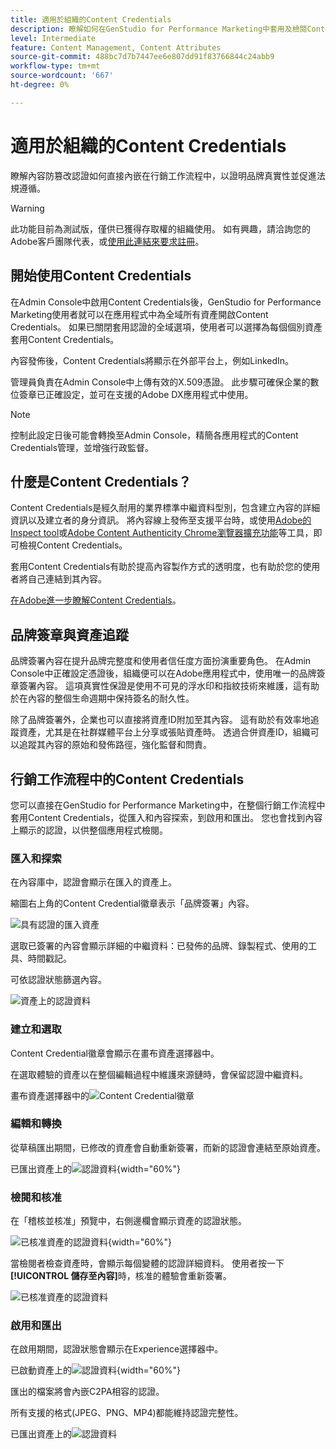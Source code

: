 ```yaml
---
title: 適用於組織的Content Credentials
description: 瞭解如何在GenStudio for Performance Marketing中套用及檢閱Content Credentials。
level: Intermediate
feature: Content Management, Content Attributes
source-git-commit: 488bc7d7b7447ee6e807dd91f83766844c24abb9
workflow-type: tm+mt
source-wordcount: '667'
ht-degree: 0%

---
```


# 適用於組織的Content Credentials

瞭解內容防篡改認證如何直接內嵌在行銷工作流程中，以證明品牌真實性並促進法規遵循。

>[!WARNING]
>
> 此功能目前為測試版，僅供已獲得存取權的組織使用。 如有興趣，請洽詢您的Adobe客戶團隊代表，或[使用此連結來要求註冊](https://www.feedbackprogram.adobe.com/c/a/5aWPEOthrDv22Mf9CyekOy?source=qr)。


## 開始使用Content Credentials

在Admin Console中啟用Content Credentials後，GenStudio for Performance Marketing使用者就可以在應用程式中為全域所有資產開啟Content Credentials。 如果已關閉套用認證的全域選項，使用者可以選擇為每個個別資產套用Content Credentials。

內容發佈後，Content Credentials將顯示在外部平台上，例如LinkedIn。

管理員負責在Admin Console中上傳有效的X.509憑證。 此步驟可確保企業的數位簽章已正確設定，並可在支援的Adobe DX應用程式中使用。

>[!NOTE]
>
>控制此設定日後可能會轉換至Admin Console，精簡各應用程式的Content Credentials管理，並增強行政監督。

## 什麼是Content Credentials？ 

Content Credentials是經久耐用的業界標準中繼資料型別，包含建立內容的詳細資訊以及建立者的身分資訊。 將內容線上發佈至支援平台時，或使用[Adobe的Inspect tool](https://contentauthenticity.adobe.com/inspect)或[Adobe Content Authenticity Chrome瀏覽器擴充功能](https://helpx.adobe.com/tw/creative-cloud/help/cai/adobe-content-authenticity-chrome-browser-extension.html)等工具，即可檢視Content Credentials。  

套用Content Credentials有助於提高內容製作方式的透明度，也有助於您的使用者將自己連結到其內容。

[在Adobe進一步瞭解Content Credentials](https://helpx.adobe.com/tw/creative-cloud/help/content-credentials.html)。

## 品牌簽章與資產追蹤

品牌簽署內容在提升品牌完整度和使用者信任度方面扮演重要角色。 在Admin Console中正確設定憑證後，組織便可以在Adobe應用程式中，使用唯一的品牌簽章簽署內容。 這項真實性保證是使用不可見的浮水印和指紋技術來維護，這有助於在內容的整個生命週期中保持簽名的耐久性。

除了品牌簽署外，企業也可以直接將資產ID附加至其內容。 這有助於有效率地追蹤資產，尤其是在社群媒體平台上分享或張貼資產時。 透過合併資產ID，組織可以追蹤其內容的原始和發佈路徑，強化監督和問責。

## 行銷工作流程中的Content Credentials

您可以直接在GenStudio for Performance Marketing中，在整個行銷工作流程中套用Content Credentials，從匯入和內容探索，到啟用和匯出。 您也會找到內容上顯示的認證，以供整個應用程式檢閱。

### 匯入和探索

在內容庫中，認證會顯示在匯入的資產上。

縮圖右上角的Content Credential徽章表示「品牌簽署」內容。

![具有認證的匯入資產](./images/import-discovery1.png)

選取已簽署的內容會顯示詳細的中繼資料：已發佈的品牌、錄製程式、使用的工具、時間戳記。

可依認證狀態篩選內容。

![資產上的認證資料](./images/import-discovery2.jpg)

### 建立和選取

Content Credential徽章會顯示在畫布資產選擇器中。

在選取體驗的資產以在整個編輯過程中維護來源鏈時，會保留認證中繼資料。

畫布資產選擇器中的![Content Credential徽章](./images/creation-selection1.png)

### 編輯和轉換

從草稿匯出期間，已修改的資產會自動重新簽署，而新的認證會連結至原始資產。

已匯出資產上的![認證資料](./images/edit-and-transformation1.png){width="60%"}

### 檢閱和核准

在「稽核並核准」預覽中，右側邊欄會顯示資產的認證狀態。

![已核准資產的認證資料](./images/review-and-approve1.png){width="60%"}

當檢閱者檢查資產時，會顯示每個變體的認證詳細資料。 使用者按一下&#x200B;**[!UICONTROL 儲存至內容]**&#x200B;時，核准的體驗會重新簽署。

![已核准資產的認證資料](./images/review-and-approve2.png)

### 啟用和匯出

在啟用期間，認證狀態會顯示在Experience選擇器中。

已啟動資產上的![認證資料](./images/activate-export1.png){width="60%"}

匯出的檔案將會內嵌C2PA相容的認證。

所有支援的格式(JPEG、PNG、MP4)都能維持認證完整性。

已匯出資產上的![認證資料](./images/activate-export2.png)

